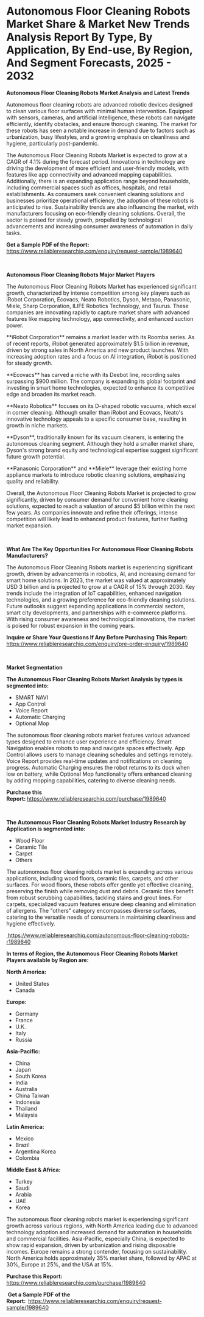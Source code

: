 <p><h1>Autonomous Floor Cleaning Robots Market Share & Market New Trends Analysis Report By Type, By Application, By End-use, By Region, And Segment Forecasts, 2025 - 2032</h1></p><p><strong>Autonomous Floor Cleaning Robots Market Analysis and Latest Trends</strong></p>
<p><p>Autonomous floor cleaning robots are advanced robotic devices designed to clean various floor surfaces with minimal human intervention. Equipped with sensors, cameras, and artificial intelligence, these robots can navigate efficiently, identify obstacles, and ensure thorough cleaning. The market for these robots has seen a notable increase in demand due to factors such as urbanization, busy lifestyles, and a growing emphasis on cleanliness and hygiene, particularly post-pandemic.</p><p>The Autonomous Floor Cleaning Robots Market is expected to grow at a CAGR of 4.1% during the forecast period. Innovations in technology are driving the development of more efficient and user-friendly models, with features like app connectivity and advanced mapping capabilities. Additionally, there is an expanding application range beyond households, including commercial spaces such as offices, hospitals, and retail establishments. As consumers seek convenient cleaning solutions and businesses prioritize operational efficiency, the adoption of these robots is anticipated to rise. Sustainability trends are also influencing the market, with manufacturers focusing on eco-friendly cleaning solutions. Overall, the sector is poised for steady growth, propelled by technological advancements and increasing consumer awareness of automation in daily tasks.</p></p>
<p><strong>Get a Sample PDF of the Report:&nbsp;</strong> <a href="https://www.reliableresearchiq.com/enquiry/request-sample/1989640?utm_campaign=3006&utm_medium=2&utm_source=Github&utm_content=ia&utm_term=12042025&utm_id=autonomous-floor-cleaning-robots">https://www.reliableresearchiq.com/enquiry/request-sample/1989640</a></p>
<p>&nbsp;</p>
<p><strong>Autonomous Floor Cleaning Robots Major Market Players</strong></p>
<p><p>The Autonomous Floor Cleaning Robots Market has experienced significant growth, characterized by intense competition among key players such as iRobot Corporation, Ecovacs, Neato Robotics, Dyson, Metapo, Panasonic, Miele, Sharp Corporation, ILIFE Robotics Technology, and Taurus. These companies are innovating rapidly to capture market share with advanced features like mapping technology, app connectivity, and enhanced suction power.</p><p>**iRobot Corporation** remains a market leader with its Roomba series. As of recent reports, iRobot generated approximately $1.5 billion in revenue, driven by strong sales in North America and new product launches. With increasing adoption rates and a focus on AI integration, iRobot is positioned for steady growth.</p><p>**Ecovacs** has carved a niche with its Deebot line, recording sales surpassing $900 million. The company is expanding its global footprint and investing in smart home technologies, expected to enhance its competitive edge and broaden its market reach.</p><p>**Neato Robotics** focuses on its D-shaped robotic vacuums, which excel in corner cleaning. Although smaller than iRobot and Ecovacs, Neato's innovative technology appeals to a specific consumer base, resulting in growth in niche markets.</p><p>**Dyson**, traditionally known for its vacuum cleaners, is entering the autonomous cleaning segment. Although they hold a smaller market share, Dyson's strong brand equity and technological expertise suggest significant future growth potential.</p><p>**Panasonic Corporation** and **Miele** leverage their existing home appliance markets to introduce robotic cleaning solutions, emphasizing quality and reliability. </p><p>Overall, the Autonomous Floor Cleaning Robots Market is projected to grow significantly, driven by consumer demand for convenient home cleaning solutions, expected to reach a valuation of around $5 billion within the next few years. As companies innovate and refine their offerings, intense competition will likely lead to enhanced product features, further fueling market expansion.</p></p>
<p>&nbsp;</p>
<p><strong>What Are The Key Opportunities For Autonomous Floor Cleaning Robots Manufacturers?</strong></p>
<p><p>The Autonomous Floor Cleaning Robots market is experiencing significant growth, driven by advancements in robotics, AI, and increasing demand for smart home solutions. In 2023, the market was valued at approximately USD 3 billion and is projected to grow at a CAGR of 15% through 2030. Key trends include the integration of IoT capabilities, enhanced navigation technologies, and a growing preference for eco-friendly cleaning solutions. Future outlooks suggest expanding applications in commercial sectors, smart city developments, and partnerships with e-commerce platforms. With rising consumer awareness and technological innovations, the market is poised for robust expansion in the coming years.</p></p>
<p><strong>Inquire or Share Your Questions If Any Before Purchasing This Report:</strong> <a href="https://www.reliableresearchiq.com/enquiry/pre-order-enquiry/1989640?utm_campaign=3006&utm_medium=2&utm_source=Github&utm_content=ia&utm_term=12042025&utm_id=autonomous-floor-cleaning-robots">https://www.reliableresearchiq.com/enquiry/pre-order-enquiry/1989640</a></p>
<p>&nbsp;</p>
<p><strong>Market Segmentation</strong></p>
<p><strong>The Autonomous Floor Cleaning Robots Market Analysis by types is segmented into:</strong></p>
<p><ul><li>SMART NAVI</li><li>App Control</li><li>Voice Report</li><li>Automatic Charging</li><li>Optional Mop</li></ul></p>
<p><p>The autonomous floor cleaning robots market features various advanced types designed to enhance user experience and efficiency. Smart Navigation enables robots to map and navigate spaces effectively. App Control allows users to manage cleaning schedules and settings remotely. Voice Report provides real-time updates and notifications on cleaning progress. Automatic Charging ensures the robot returns to its dock when low on battery, while Optional Mop functionality offers enhanced cleaning by adding mopping capabilities, catering to diverse cleaning needs.</p></p>
<p><strong>Purchase this Report:&nbsp;</strong><a href="https://www.reliableresearchiq.com/purchase/1989640?utm_campaign=3006&utm_medium=2&utm_source=Github&utm_content=ia&utm_term=12042025&utm_id=autonomous-floor-cleaning-robots">https://www.reliableresearchiq.com/purchase/1989640</a></p>
<p>&nbsp;</p>
<p><strong>The Autonomous Floor Cleaning Robots Market Industry Research by Application is segmented into:</strong></p>
<p><ul><li>Wood Floor</li><li>Ceramic Tile</li><li>Carpet</li><li>Others</li></ul></p>
<p><p>The autonomous floor cleaning robots market is expanding across various applications, including wood floors, ceramic tiles, carpets, and other surfaces. For wood floors, these robots offer gentle yet effective cleaning, preserving the finish while removing dust and debris. Ceramic tiles benefit from robust scrubbing capabilities, tackling stains and grout lines. For carpets, specialized vacuum features ensure deep cleaning and elimination of allergens. The "others" category encompasses diverse surfaces, catering to the versatile needs of consumers in maintaining cleanliness and hygiene effectively.</p></p>
<p><a href="https://www.reliableresearchiq.com/autonomous-floor-cleaning-robots-r1989640?utm_campaign=3006&utm_medium=2&utm_source=Github&utm_content=ia&utm_term=12042025&utm_id=autonomous-floor-cleaning-robots">&nbsp;https://www.reliableresearchiq.com/autonomous-floor-cleaning-robots-r1989640</a></p>
<p><strong>In terms of Region, the Autonomous Floor Cleaning Robots Market Players available by Region are:</strong></p>
<p>
    <p> <strong> North America: </strong>
        <ul>
            <li>United States</li>
            <li>Canada</li>
        </ul>
        </p> 
    <p> <strong> Europe: </strong>
        <ul>
            <li>Germany</li>
            <li>France</li>
            <li>U.K.</li>
            <li>Italy</li>
            <li>Russia</li>
        </ul>
        </p> 
    <p> <strong> Asia-Pacific: </strong>
        <ul>
            <li>China</li>
            <li>Japan</li>
            <li>South Korea</li>
            <li>India</li>
            <li>Australia</li>
            <li>China Taiwan</li>
            <li>Indonesia</li>
            <li>Thailand</li>
            <li>Malaysia</li>
        </ul>
        </p> 
    <p> <strong> Latin America: </strong>
        <ul>
            <li>Mexico</li>
            <li>Brazil</li>
            <li>Argentina Korea</li>
            <li>Colombia</li>
        </ul>
        </p> 
    <p> <strong> Middle East & Africa: </strong>
        <ul>
            <li>Turkey</li>
            <li>Saudi</li>
            <li>Arabia</li>
            <li>UAE</li>
            <li>Korea</li>
        </ul>
    </p>
    </p>
<p><p>The autonomous floor cleaning robots market is experiencing significant growth across various regions, with North America leading due to advanced technology adoption and increased demand for automation in households and commercial facilities. Asia-Pacific, especially China, is expected to show rapid expansion, driven by urbanization and rising disposable incomes. Europe remains a strong contender, focusing on sustainability. North America holds approximately 35% market share, followed by APAC at 30%, Europe at 25%, and the USA at 15%.</p></p>
<p><strong>Purchase this Report: </strong><a href="https://www.reliableresearchiq.com/purchase/1989640?utm_campaign=3006&utm_medium=2&utm_source=Github&utm_content=ia&utm_term=12042025&utm_id=autonomous-floor-cleaning-robots">https://www.reliableresearchiq.com/purchase/1989640</a></p>
<p>&nbsp;<strong>Get a Sample PDF of the Report:&nbsp;&nbsp;</strong><a href="https://www.reliableresearchiq.com/enquiry/request-sample/1989640?utm_campaign=3006&utm_medium=2&utm_source=Github&utm_content=ia&utm_term=12042025&utm_id=autonomous-floor-cleaning-robots">https://www.reliableresearchiq.com/enquiry/request-sample/1989640</a></p>
<p><strong></strong></p>
<p><p></p><p></p><p></p></p>